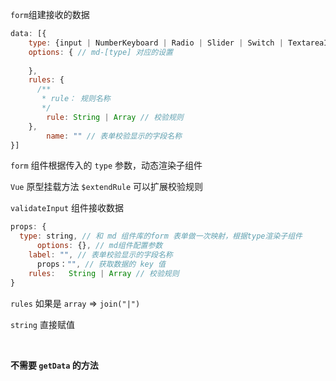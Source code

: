 `form`组建接收的数据

```js
data: [{
  	type: {input | NumberKeyboard | Radio | Slider | Switch | TextareaItem},
    options: { // md-[type] 对应的设置
    	  
    },
    rules: {
      /**
       * rule： 规则名称
       */
      	rule: String | Array // 校验规则
    },
		name: "" // 表单校验显示的字段名称
}]
```



`form` 组件根据传入的 `type` 参数，动态渲染子组件



`Vue` 原型挂载方法 `$extendRule` 可以扩展校验规则



`validateInput` 组件接收数据

```js
props: {
  type: string, // 和 md 组件库的form 表单做一次映射，根据type渲染子组件
      options: {}, // md组件配置参数
    label: "", // 表单校验显示的字段名称
      props："", // 获取数据的 key 值
  	rules:   String | Array // 校验规则
}
```

`rules` 如果是 `array` =>  `join("|")`

`string` 直接赋值

​	

**不需要 `getData` 的方法**

